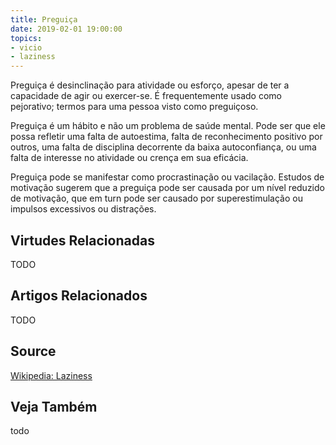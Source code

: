 ```yaml
---
title: Preguiça
date: 2019-02-01 19:00:00
topics: 
- vicio
- laziness
---
```


Preguiça é desinclinação para atividade ou esforço, apesar de ter a capacidade de
agir ou exercer-se. É frequentemente usado como pejorativo; termos para uma pessoa
visto como preguiçoso.

Preguiça é um hábito e não um problema de saúde mental. Pode ser que ele possa
refletir uma falta de autoestima, falta de reconhecimento positivo por outros, uma falta
de disciplina decorrente da baixa autoconfiança, ou uma falta de interesse no
atividade ou crença em sua eficácia.

Preguiça pode se manifestar como procrastinação ou vacilação. Estudos de motivação
sugerem que a preguiça pode ser causada por um nível reduzido de motivação, que em
turn pode ser causado por superestimulação ou impulsos excessivos ou distrações.

## Virtudes Relacionadas
TODO

## Artigos Relacionados
TODO

## Source
[Wikipedia: Laziness](https://en.wikipedia.org/wiki/Laziness)

## Veja Também
todo

